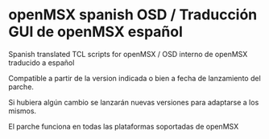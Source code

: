 # openMSX spanish OSD / Traducción GUI de openMSX español

Spanish translated TCL scripts for openMSX / OSD interno de openMSX traducido a español

Compatible a partir de la version indicada o bien a fecha de lanzamiento del parche.

Si hubiera algún cambio se lanzarán nuevas versiones para adaptarse a los mismos.

El parche funciona en todas las plataformas soportadas de openMSX
